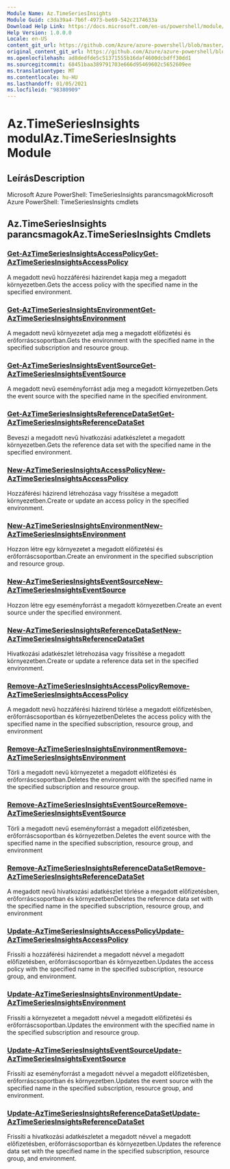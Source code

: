 ```yaml
---
Module Name: Az.TimeSeriesInsights
Module Guid: c3da39a4-7b6f-4973-be69-542c2174633a
Download Help Link: https://docs.microsoft.com/en-us/powershell/module/az.timeseriesinsights
Help Version: 1.0.0.0
Locale: en-US
content_git_url: https://github.com/Azure/azure-powershell/blob/master/src/TimeSeriesInsights/help/Az.TimeSeriesInsights.md
original_content_git_url: https://github.com/Azure/azure-powershell/blob/master/src/TimeSeriesInsights/help/Az.TimeSeriesInsights.md
ms.openlocfilehash: ad8dedfde5c51371555b16daf4600dcbdff30dd1
ms.sourcegitcommit: 68451baa389791703e666d95469602c5652609ee
ms.translationtype: MT
ms.contentlocale: hu-HU
ms.lasthandoff: 01/05/2021
ms.locfileid: "98380909"
---
```

# <span data-ttu-id="d9432-101">Az.TimeSeriesInsights modul</span><span class="sxs-lookup"><span data-stu-id="d9432-101">Az.TimeSeriesInsights Module</span></span>
## <span data-ttu-id="d9432-102">Leírás</span><span class="sxs-lookup"><span data-stu-id="d9432-102">Description</span></span>
<span data-ttu-id="d9432-103">Microsoft Azure PowerShell: TimeSeriesInsights parancsmagok</span><span class="sxs-lookup"><span data-stu-id="d9432-103">Microsoft Azure PowerShell: TimeSeriesInsights cmdlets</span></span>

## <span data-ttu-id="d9432-104">Az.TimeSeriesInsights parancsmagok</span><span class="sxs-lookup"><span data-stu-id="d9432-104">Az.TimeSeriesInsights Cmdlets</span></span>
### [<span data-ttu-id="d9432-105">Get-AzTimeSeriesInsightsAccessPolicy</span><span class="sxs-lookup"><span data-stu-id="d9432-105">Get-AzTimeSeriesInsightsAccessPolicy</span></span>](Get-AzTimeSeriesInsightsAccessPolicy.md)
<span data-ttu-id="d9432-106">A megadott nevű hozzáférési házirendet kapja meg a megadott környezetben.</span><span class="sxs-lookup"><span data-stu-id="d9432-106">Gets the access policy with the specified name in the specified environment.</span></span>

### [<span data-ttu-id="d9432-107">Get-AzTimeSeriesInsightsEnvironment</span><span class="sxs-lookup"><span data-stu-id="d9432-107">Get-AzTimeSeriesInsightsEnvironment</span></span>](Get-AzTimeSeriesInsightsEnvironment.md)
<span data-ttu-id="d9432-108">A megadott nevű környezetet adja meg a megadott előfizetési és erőforráscsoportban.</span><span class="sxs-lookup"><span data-stu-id="d9432-108">Gets the environment with the specified name in the specified subscription and resource group.</span></span>

### [<span data-ttu-id="d9432-109">Get-AzTimeSeriesInsightsEventSource</span><span class="sxs-lookup"><span data-stu-id="d9432-109">Get-AzTimeSeriesInsightsEventSource</span></span>](Get-AzTimeSeriesInsightsEventSource.md)
<span data-ttu-id="d9432-110">A megadott nevű eseményforrást adja meg a megadott környezetben.</span><span class="sxs-lookup"><span data-stu-id="d9432-110">Gets the event source with the specified name in the specified environment.</span></span>

### [<span data-ttu-id="d9432-111">Get-AzTimeSeriesInsightsReferenceDataSet</span><span class="sxs-lookup"><span data-stu-id="d9432-111">Get-AzTimeSeriesInsightsReferenceDataSet</span></span>](Get-AzTimeSeriesInsightsReferenceDataSet.md)
<span data-ttu-id="d9432-112">Beveszi a megadott nevű hivatkozási adatkészletet a megadott környezetben.</span><span class="sxs-lookup"><span data-stu-id="d9432-112">Gets the reference data set with the specified name in the specified environment.</span></span>

### [<span data-ttu-id="d9432-113">New-AzTimeSeriesInsightsAccessPolicy</span><span class="sxs-lookup"><span data-stu-id="d9432-113">New-AzTimeSeriesInsightsAccessPolicy</span></span>](New-AzTimeSeriesInsightsAccessPolicy.md)
<span data-ttu-id="d9432-114">Hozzáférési házirend létrehozása vagy frissítése a megadott környezetben.</span><span class="sxs-lookup"><span data-stu-id="d9432-114">Create or update an access policy in the specified environment.</span></span>

### [<span data-ttu-id="d9432-115">New-AzTimeSeriesInsightsEnvironment</span><span class="sxs-lookup"><span data-stu-id="d9432-115">New-AzTimeSeriesInsightsEnvironment</span></span>](New-AzTimeSeriesInsightsEnvironment.md)
<span data-ttu-id="d9432-116">Hozzon létre egy környezetet a megadott előfizetési és erőforráscsoportban.</span><span class="sxs-lookup"><span data-stu-id="d9432-116">Create an environment in the specified subscription and resource group.</span></span>

### [<span data-ttu-id="d9432-117">New-AzTimeSeriesInsightsEventSource</span><span class="sxs-lookup"><span data-stu-id="d9432-117">New-AzTimeSeriesInsightsEventSource</span></span>](New-AzTimeSeriesInsightsEventSource.md)
<span data-ttu-id="d9432-118">Hozzon létre egy eseményforrást a megadott környezetben.</span><span class="sxs-lookup"><span data-stu-id="d9432-118">Create an event source under the specified environment.</span></span>

### [<span data-ttu-id="d9432-119">New-AzTimeSeriesInsightsReferenceDataSet</span><span class="sxs-lookup"><span data-stu-id="d9432-119">New-AzTimeSeriesInsightsReferenceDataSet</span></span>](New-AzTimeSeriesInsightsReferenceDataSet.md)
<span data-ttu-id="d9432-120">Hivatkozási adatkészlet létrehozása vagy frissítése a megadott környezetben.</span><span class="sxs-lookup"><span data-stu-id="d9432-120">Create or update a reference data set in the specified environment.</span></span>

### [<span data-ttu-id="d9432-121">Remove-AzTimeSeriesInsightsAccessPolicy</span><span class="sxs-lookup"><span data-stu-id="d9432-121">Remove-AzTimeSeriesInsightsAccessPolicy</span></span>](Remove-AzTimeSeriesInsightsAccessPolicy.md)
<span data-ttu-id="d9432-122">A megadott nevű hozzáférési házirend törlése a megadott előfizetésben, erőforráscsoportban és környezetben</span><span class="sxs-lookup"><span data-stu-id="d9432-122">Deletes the access policy with the specified name in the specified subscription, resource group, and environment</span></span>

### [<span data-ttu-id="d9432-123">Remove-AzTimeSeriesInsightsEnvironment</span><span class="sxs-lookup"><span data-stu-id="d9432-123">Remove-AzTimeSeriesInsightsEnvironment</span></span>](Remove-AzTimeSeriesInsightsEnvironment.md)
<span data-ttu-id="d9432-124">Törli a megadott nevű környezetet a megadott előfizetési és erőforráscsoportban.</span><span class="sxs-lookup"><span data-stu-id="d9432-124">Deletes the environment with the specified name in the specified subscription and resource group.</span></span>

### [<span data-ttu-id="d9432-125">Remove-AzTimeSeriesInsightsEventSource</span><span class="sxs-lookup"><span data-stu-id="d9432-125">Remove-AzTimeSeriesInsightsEventSource</span></span>](Remove-AzTimeSeriesInsightsEventSource.md)
<span data-ttu-id="d9432-126">Törli a megadott nevű eseményforrást a megadott előfizetésben, erőforráscsoportban és környezetben.</span><span class="sxs-lookup"><span data-stu-id="d9432-126">Deletes the event source with the specified name in the specified subscription, resource group, and environment</span></span>

### [<span data-ttu-id="d9432-127">Remove-AzTimeSeriesInsightsReferenceDataSet</span><span class="sxs-lookup"><span data-stu-id="d9432-127">Remove-AzTimeSeriesInsightsReferenceDataSet</span></span>](Remove-AzTimeSeriesInsightsReferenceDataSet.md)
<span data-ttu-id="d9432-128">A megadott nevű hivatkozási adatkészlet törlése a megadott előfizetésben, erőforráscsoportban és környezetben</span><span class="sxs-lookup"><span data-stu-id="d9432-128">Deletes the reference data set with the specified name in the specified subscription, resource group, and environment</span></span>

### [<span data-ttu-id="d9432-129">Update-AzTimeSeriesInsightsAccessPolicy</span><span class="sxs-lookup"><span data-stu-id="d9432-129">Update-AzTimeSeriesInsightsAccessPolicy</span></span>](Update-AzTimeSeriesInsightsAccessPolicy.md)
<span data-ttu-id="d9432-130">Frissíti a hozzáférési házirendet a megadott névvel a megadott előfizetésben, erőforráscsoportban és környezetben.</span><span class="sxs-lookup"><span data-stu-id="d9432-130">Updates the access policy with the specified name in the specified subscription, resource group, and environment.</span></span>

### [<span data-ttu-id="d9432-131">Update-AzTimeSeriesInsightsEnvironment</span><span class="sxs-lookup"><span data-stu-id="d9432-131">Update-AzTimeSeriesInsightsEnvironment</span></span>](Update-AzTimeSeriesInsightsEnvironment.md)
<span data-ttu-id="d9432-132">Frissíti a környezetet a megadott névvel a megadott előfizetési és erőforráscsoportban.</span><span class="sxs-lookup"><span data-stu-id="d9432-132">Updates the environment with the specified name in the specified subscription and resource group.</span></span>

### [<span data-ttu-id="d9432-133">Update-AzTimeSeriesInsightsEventSource</span><span class="sxs-lookup"><span data-stu-id="d9432-133">Update-AzTimeSeriesInsightsEventSource</span></span>](Update-AzTimeSeriesInsightsEventSource.md)
<span data-ttu-id="d9432-134">Frissíti az eseményforrást a megadott névvel a megadott előfizetésben, erőforráscsoportban és környezetben.</span><span class="sxs-lookup"><span data-stu-id="d9432-134">Updates the event source with the specified name in the specified subscription, resource group, and environment.</span></span>

### [<span data-ttu-id="d9432-135">Update-AzTimeSeriesInsightsReferenceDataSet</span><span class="sxs-lookup"><span data-stu-id="d9432-135">Update-AzTimeSeriesInsightsReferenceDataSet</span></span>](Update-AzTimeSeriesInsightsReferenceDataSet.md)
<span data-ttu-id="d9432-136">Frissíti a hivatkozási adatkészletet a megadott névvel a megadott előfizetésben, erőforráscsoportban és környezetben.</span><span class="sxs-lookup"><span data-stu-id="d9432-136">Updates the reference data set with the specified name in the specified subscription, resource group, and environment.</span></span>

